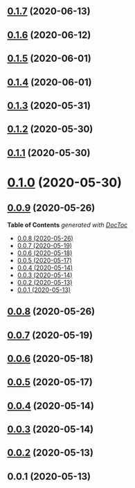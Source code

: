 <a name="0.1.7"></a>
## [0.1.7](https://github.com/mikadoplus/videojs-google-chromecast/compare/v0.1.6...v0.1.7) (2020-06-13)

<a name="0.1.6"></a>
## [0.1.6](https://github.com/mikadoplus/videojs-google-chromecast/compare/v0.1.5...v0.1.6) (2020-06-12)

<a name="0.1.5"></a>
## [0.1.5](https://github.com/mikadoplus/videojs-google-chromecast/compare/v0.1.4...v0.1.5) (2020-06-01)

<a name="0.1.4"></a>
## [0.1.4](https://github.com/mikadoplus/videojs-google-chromecast/compare/v0.1.3...v0.1.4) (2020-06-01)

<a name="0.1.3"></a>
## [0.1.3](https://github.com/mikadoplus/videojs-google-chromecast/compare/v0.1.2...v0.1.3) (2020-05-31)

<a name="0.1.2"></a>
## [0.1.2](https://github.com/mikadoplus/videojs-google-chromecast/compare/v0.1.1...v0.1.2) (2020-05-30)

<a name="0.1.1"></a>
## [0.1.1](https://github.com/mikadoplus/videojs-google-chromecast/compare/v0.1.0...v0.1.1) (2020-05-30)

<a name="0.1.0"></a>
# [0.1.0](https://github.com/mikadoplus/videojs-google-chromecast/compare/v0.0.9...v0.1.0) (2020-05-30)

<a name="0.0.9"></a>
## [0.0.9](https://github.com/mikadoplus/videojs-google-chromecast/compare/v0.0.8...v0.0.9) (2020-05-26)

<!-- START doctoc generated TOC please keep comment here to allow auto update -->
<!-- DON'T EDIT THIS SECTION, INSTEAD RE-RUN doctoc TO UPDATE -->
**Table of Contents**  *generated with [DocToc](https://github.com/thlorenz/doctoc)*

- [0.0.8 (2020-05-26)](#008-2020-05-26)
- [0.0.7 (2020-05-19)](#007-2020-05-19)
- [0.0.6 (2020-05-18)](#006-2020-05-18)
- [0.0.5 (2020-05-17)](#005-2020-05-17)
- [0.0.4 (2020-05-14)](#004-2020-05-14)
- [0.0.3 (2020-05-14)](#003-2020-05-14)
- [0.0.2 (2020-05-13)](#002-2020-05-13)
- [0.0.1 (2020-05-13)](#001-2020-05-13)

<!-- END doctoc generated TOC please keep comment here to allow auto update -->

<a name="0.0.8"></a>
## [0.0.8](https://github.com/mikadoplus/videojs-google-chromecast/compare/v0.0.7...v0.0.8) (2020-05-26)

<a name="0.0.7"></a>
## [0.0.7](https://github.com/mikadoplus/videojs-google-chromecast/compare/v0.0.6...v0.0.7) (2020-05-19)

<a name="0.0.6"></a>
## [0.0.6](https://github.com/mikadoplus/videojs-google-chromecast/compare/v0.0.5...v0.0.6) (2020-05-18)

<a name="0.0.5"></a>
## [0.0.5](https://github.com/mikadoplus/videojs-google-chromecast/compare/v0.0.4...v0.0.5) (2020-05-17)

<a name="0.0.4"></a>
## [0.0.4](https://github.com/mikadoplus/videojs-google-chromecast/compare/v0.0.3...v0.0.4) (2020-05-14)

<a name="0.0.3"></a>
## [0.0.3](https://github.com/mikadoplus/videojs-google-chromecast/compare/v0.0.2...v0.0.3) (2020-05-14)

<a name="0.0.2"></a>
## [0.0.2](https://github.com/mikadoplus/videojs-google-chromecast/compare/v0.0.1...v0.0.2) (2020-05-13)

<a name="0.0.1"></a>
## 0.0.1 (2020-05-13)

